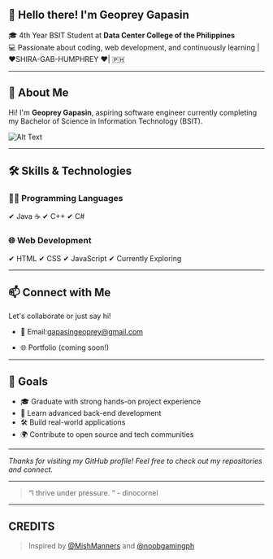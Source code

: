 ## 📌 Hello there! I'm Geoprey Gapasin

🎓 4th Year BSIT Student at **Data Center College of the Philippines**  
💻 Passionate about coding, web development, and continuously learning |❤️SHIRA-GAB-HUMPHREY ❤️| 🇵🇭 

---

## 🧠 About Me

Hi! I'm **Geoprey Gapasin**, aspiring software engineer currently completing my Bachelor of Science in Information Technology (BSIT). 


![Alt Text](https://giphy.com/gifs/sloth-boppin-3o85xoAqCYK8OLDfdC)

---

## 🛠️ Skills & Technologies

### 👨‍💻 Programming Languages
✔ Java ☕
✔ C++
✔ C#

### 🌐 Web Development
✔ HTML
✔ CSS
✔ JavaScript
✔ Currently Exploring



---

## 📫 Connect with Me

Let's collaborate or just say hi!

- 📧 Email:gapasingeoprey@gmail.com
 
- 🌐 Portfolio (coming soon!)

---

## 🚀 Goals

- 🎓 Graduate with strong hands-on project experience  
- 🧠 Learn advanced back-end development  
- 🛠 Build real-world applications  
- 🌍 Contribute to open source and tech communities

---

*Thanks for visiting my GitHub profile! Feel free to check out my repositories and connect.*


---

> “I thrive under pressure. ”   - dinocornel

---
## CREDITS
> Inspired by [@MishManners](https://github.com/MishManners) and [@noobgamingph](https://github.com/noobgamingph/noobgamingph)
